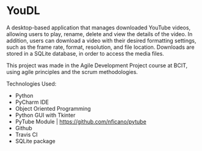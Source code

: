 # YouDL

A desktop-based application that manages downloaded YouTube videos, allowing users to play, rename, delete and view the details of the video. In addition, users can download a video with their desired formatting settings, such as the frame rate, format, resolution, and file location. Downloads are stored in a SQLite database, in order to access the media files. 

This project was made in the Agile Development Project course at BCIT, using agile principles and the scrum methodologies.

Technologies Used:
  - Python
  - PyCharm IDE
  - Object Oriented Programming
  - Python GUI with Tkinter
  - PyTube Module | https://github.com/nficano/pytube
  - Github
  - Travis CI
  - SQLite package
